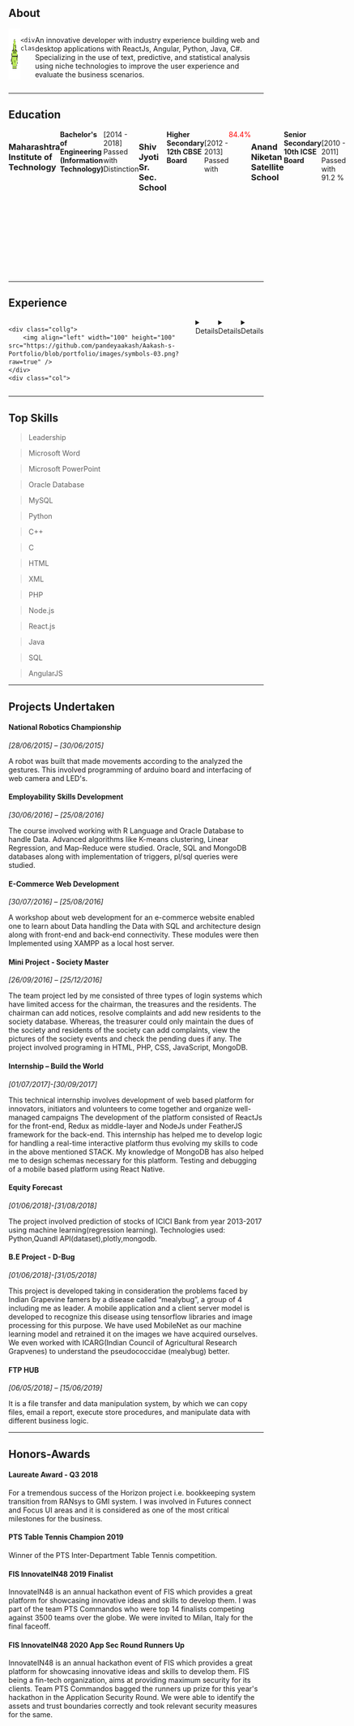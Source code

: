 <style>
.row {
  display: flex; /* equal height of the children */
}

.col {
  flex: 1; /* additionally, equal width */
  margin-left:10;
}

.collg {
  width: 120;
  height: 120;
}
</style>

## About
<div class="row">
    <div class="collg"> 
        <img align="left" width="100" height="100" src="https://github.com/pandeyaakash/Aakash-s-Portfolio/blob/portfolio/images/symbols-01.png?raw=true" /> 
    </div>

    <div class="col">
An innovative developer with industry experience building web and desktop applications with ReactJs, Angular, Python, Java, C#.
Specializing in the use of text, predictive, and statistical analysis using niche technologies to improve the user experience and evaluate the business scenarios.
    </div>
    
</div>

---


## Education

<div class="row">

    <div class="collg"> 
        <img align="left" width="100" height="100" src="https://github.com/pandeyaakash/Aakash-s-Portfolio/blob/portfolio/images/symbols-02.png?raw=true" /> 
    </div>
    <div class="col">
<h3> Maharashtra Institute of Technology </h3>
<span style="font-weight: bold;">Bachelor's of Engineering (Information Technology)</span>
[2014 - 2018] Passed with Distinction
<br>

<h3> Shiv Jyoti Sr. Sec. School </h3>
<span style="font-weight: bold;">Higher Secondary 12th CBSE Board</span>
<br>
[2012 - 2013] Passed with <span style="color:red;">84.4%</span>
<br>

<h3> Anand Niketan Satellite School </h3>
<span style="font-weight: bold;">Senior Secondary 10th ICSE Board</span>
<br>
[2010 - 2011] Passed with 91.2 %
</div>

</div>

---


## Experience

<div class="row">

    <div class="collg"> 
        <img align="left" width="100" height="100" src="https://github.com/pandeyaakash/Aakash-s-Portfolio/blob/portfolio/images/symbols-03.png?raw=true" /> 
    </div>
    <div class="col">


<details>
	
		<summary style="font-color:#BAE759; font-weight:bold">  FIS Global Solutions Pvt. Ltd.  </summary>
	
		<h2> Software Engineer </h2>
			August 2018 - Present (2 years 3 months)
			Pune, India

		<h2> Product Development Associate </h2>
			August 2018 - August 2019 (1 year 1 month)
			Pune, India
	<br>
</details>

<br>

<details> 
	<h3>
		<summary>  BYJUS - Think and Learn Pvt. Ltd. </summary>
	</h3>

	<h2> Business Development Associate </h2>
		June 2018 - August 2018 (2 months)
		Bangalore, India
	<br>
</details>

<br>

<details> 
	<h3> 
		<summary>  Build The World </summary> 
	</h3> 

	<h2> Web development intern </h2>
		June 2017 - October 2017 (5 months)
		Hyderabad, India
	<br>
</details>

</div>
</div>


---


## Top Skills

> Leadership

> Microsoft Word

> Microsoft PowerPoint

> Oracle Database

> MySQL

> Python

> C++

> C

> HTML

> XML

> PHP

> Node.js

> React.js

> Java

> SQL

> AngularJS


---


## Projects Undertaken


#### National Robotics Championship

*[28/06/2015] – [30/06/2015]*

A robot was built that made movements according to the analyzed the gestures. This involved
programming of arduino board and interfacing of web camera and LED's.

#### Employability Skills Development

*[30/06/2016] – [25/08/2016]*

The course involved working with R Language and Oracle Database to handle Data. Advanced
algorithms like K-means clustering, Linear Regression, and Map-Reduce were studied. Oracle,
SQL and MongoDB databases along with implementation of triggers, pl/sql queries were
studied.

#### E-Commerce Web Development

*[30/07/2016] – [25/08/2016]*

A workshop about web development for an e-commerce website enabled one to learn about
Data handling the Data with SQL and architecture design along with front-end and back-end
connectivity. These modules were then Implemented using XAMPP as a local host server.

#### Mini Project - Society Master

*[26/09/2016] – [25/12/2016]*

The team project led by me consisted of three types of login systems which have limited access
for the chairman, the treasures and the residents. The chairman can add notices, resolve
complaints and add new residents to the society database. Whereas, the treasurer could only
maintain the dues of the society and residents of the society can add complaints, view the
pictures of the society events and check the pending dues if any. The project involved
programing in HTML, PHP, CSS, JavaScript, MongoDB.

#### Internship – Build the World

*[01/07/2017]-[30/09/2017]*

This technical internship involves development of web based platform for innovators, initiators
and volunteers to come together and organize well-managed campaigns The development of
the platform consisted of ReactJs for the front-end, Redux as middle-layer and NodeJs under
FeatherJS framework for the back-end. This internship has helped me to develop logic for
handling a real-time interactive platform thus evolving my skills to code in the above
mentioned STACK. My knowledge of MongoDB has also helped me to design schemas
necessary for this platform. Testing and debugging of a mobile based platform using React
Native.

#### Equity Forecast

*[01/06/2018]-[31/08/2018]*

The project involved prediction of stocks of ICICI Bank from year 2013-2017 using machine
learning(regression learning). Technologies used: Python,Quandl API(dataset),plotly,mongodb.

#### B.E Project - D-Bug

*[01/06/2018]-[31/05/2018]*

This project is developed taking in consideration the problems faced by Indian Grapevine
famers by a disease called “mealybug”, a group of 4 including me as leader. A mobile
application and a client server model is developed to recognize this disease using tensorflow
libraries and image processing for this purpose. We have used MobileNet as our machine
learning model and retrained it on the images we have acquired ourselves. We even worked
with ICARG(Indian Council of Agricultural Research Grapvenes) to understand the
pseudococcidae (mealybug) better.

#### FTP HUB

*[06/05/2018] – [15/06/2019]*

It is a file transfer and data manipulation system, by which we can copy files, email a report, execute store procedures, and manipulate data with different business logic.


---


## Honors-Awards

#### Laureate Award - Q3 2018

For a tremendous success of the Horizon project i.e. bookkeeping system transition from RANsys to GMI system. I was involved in Futures connect and Focus UI areas and it is considered as one of the most critical milestones for the business.

#### PTS Table Tennis Champion 2019

Winner of the PTS Inter-Department Table Tennis competition.

#### FIS InnovateIN48 2019 Finalist

InnovateIN48 is an annual hackathon event of FIS which provides a great platform for showcasing innovative ideas and skills to develop them.
I was part of the team PTS Commandos who were top 14 finalists competing against 3500 teams over the globe. We were invited to Milan, Italy for the final faceoff.

#### FIS InnovateIN48 2020 App Sec Round Runners Up 

InnovateIN48 is an annual hackathon event of FIS which provides a great platform for showcasing innovative ideas and skills to develop them. FIS being a fin-tech organization, aims at providing maximum security for its clients.
Team PTS Commandos bagged the runners up prize for this year's hackathon in the Application Security Round. We were able to identify the assets and trust boundaries correctly and took relevant security measures for the same.

